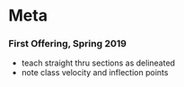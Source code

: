 # Meta

### First Offering, Spring 2019
    
+   teach straight thru sections as delineated
+   note class velocity and inflection points



